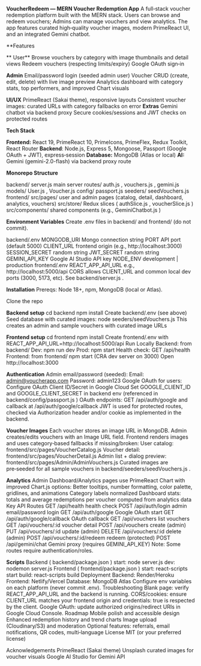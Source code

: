 **VoucherRedeem — MERN Voucher Redemption App**
A full‑stack voucher redemption platform built with the MERN stack. Users can browse and redeem vouchers; Admins can manage vouchers and view analytics. The app features curated high‑quality voucher images, modern PrimeReact UI, and an integrated Gemini chatbot.

**Features

  ** User**
Browse vouchers by category with image thumbnails and detail views
Redeem vouchers (respecting limits/expiry)
Google OAuth sign‑in

  **Admin**
Email/password login (seeded admin user)
Voucher CRUD (create, edit, delete) with live image preview
Analytics dashboard with category stats, top performers, and improved Chart visuals

  **UI/UX**
PrimeReact (Sakai theme), responsive layouts
Consistent voucher images: curated URLs with category fallbacks on error
  **Extras**
Gemini chatbot via backend proxy
Secure cookies/sessions and JWT checks on protected routes

**Tech Stack**

**Frontend:** React 19, PrimeReact 10, PrimeIcons, PrimeFlex, Redux Toolkit, React Router
**Backend**: Node.js, Express 5, Mongoose, Passport (Google OAuth + JWT), express‑session
**Database:** MongoDB (Atlas or local)
**AI:** Gemini (gemini-2.0-flash) via backend proxy route

**Monorepo Structure**

backend/
server.js
 main server
routes/ 
auth.js
, 
vouchers.js
, 
gemini.js
models/ 
User.js
, 
Voucher.js
config/ 
passport.js
seeders/ 
seedVouchers.js
frontend/
src/pages/ user and admin pages (catalog, detail, dashboard, analytics, vouchers)
src/store/ Redux slices (
authSlice.js
, 
voucherSlice.js
)
src/components/ shared components (e.g., 
GeminiChatbot.js
)

**Environment Variables**
Create .env files in backend/ and frontend/ (do not commit).

backend/.env
MONGODB_URI Mongo connection string
PORT API port (default 5000)
CLIENT_URL frontend origin (e.g., http://localhost:3000)
SESSION_SECRET random string
JWT_SECRET random string
GEMINI_API_KEY Google AI Studio API key
NODE_ENV development | production
frontend/.env
REACT_APP_API_URL e.g., http://localhost:5000/api
CORS allows CLIENT_URL and common local dev ports (3000, 5173, etc). See 
backend/server.js
.

**Installation**
Prereqs: Node 18+, npm, MongoDB (local or Atlas).

Clone the repo

**Backend setup**
cd backend
npm install
Create backend/.env (see above)
Seed database with curated images:
node seeders/seedVouchers.js
This creates an admin and sample vouchers with curated image URLs

**Frontend setup**
cd frontend
npm install
Create frontend/.env with REACT_APP_API_URL=http://localhost:5000/api
Run Locally
Backend: from backend/
Dev: npm run dev
Prod: npm start
Health check: GET /api/health
Frontend: from frontend/
npm start (CRA dev server on 3000)
Open http://localhost:3000

**Authentication**
Admin email/password (seeded):
Email: admin@voucherapp.com
Password: admin123
Google OAuth for users:
Configure OAuth Client ID/Secret in Google Cloud
Set GOOGLE_CLIENT_ID and GOOGLE_CLIENT_SECRET in backend env (referenced in 
backend/config/passport.js
)
OAuth endpoints: GET /api/auth/google and callback at /api/auth/google/callback
JWT is used for protected routes, checked via Authorization header and/or cookie as implemented in the backend.

**Voucher Images**
Each voucher stores an 
image
 URL in MongoDB.
Admin creates/edits vouchers with an Image URL field.
Frontend renders images and uses category‑based fallbacks if missing/broken:
User catalog: 
frontend/src/pages/VoucherCatalog.js
Voucher detail: 
frontend/src/pages/VoucherDetail.js
Admin list + dialog preview: 
frontend/src/pages/Admin/AdminVouchers.js
Curated images are pre‑seeded for all sample vouchers in 
backend/seeders/seedVouchers.js
.

**Analytics**
Admin Dashboard/Analytics pages use PrimeReact Chart with improved Chart.js options:
Better tooltips, number formatting, color palette, gridlines, and animations
Category labels normalized
Dashboard stats: totals and average redemptions per voucher computed from analytics data
Key API Routes
GET /api/health health check
POST /api/auth/login admin email/password login
GET /api/auth/google Google OAuth start
GET /api/auth/google/callback OAuth callback
GET /api/vouchers list vouchers
GET /api/vouchers/:id voucher detail
POST /api/vouchers create (admin)
PUT /api/vouchers/:id update (admin)
DELETE /api/vouchers/:id delete (admin)
POST /api/vouchers/:id/redeem redeem (protected)
POST /api/gemini/chat Gemini proxy (requires GEMINI_API_KEY)
Note: Some routes require authentication/roles.

**Scripts**
Backend (
backend/package.json
)
start: node server.js
dev: nodemon server.js
Frontend (
frontend/package.json
)
start: react-scripts start
build: react-scripts build
Deployment
Backend: Render/Heroku
Frontend: Netlify/Vercel
Database: MongoDB Atlas
Configure env variables on each platform (never commit .env).
Troubleshooting
Blank page: verify REACT_APP_API_URL and the backend is running.
CORS/cookies: ensure CLIENT_URL matches your frontend origin and credentials: true is respected by the client.
Google OAuth: update authorized origins/redirect URIs in Google Cloud Console.
Roadmap
Mobile polish and accessible design
Enhanced redemption history and trend charts
Image upload (Cloudinary/S3) and moderation
Optional features: referrals, email notifications, QR codes, multi‑language
License
MIT (or your preferred license)

Acknowledgements
PrimeReact (Sakai theme)
Unsplash curated images for voucher visuals
Google AI Studio for Gemini API

